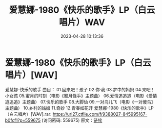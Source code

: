 ﻿---
title: 爱慧娜-1980《快乐的歌手》LP（白云唱片）WAV
date: 2023-04-28 10:13:36
categories: WAV车载音乐、镜像
tags: 华语中文
---
# 爱慧娜-1980《快乐的歌手》LP（白云唱片）[WAV]

爱慧娜-快乐的歌手
曲目：
01.回来吧！孩子
02.你·我
03.梦中的妈妈
04.来吧！小女孩
05.蜜月的时刻（电影《蜜月怪手》主题曲）
06.爱情追追追（电影《爱情追追追》主题曲）
07.快乐的歌手
08.大脚仙
09.一对鸟儿飞（电影《一对傻鸟》主题曲）
10.乡村的姑娘
11.奇妙
12.青春如花开
爱慧娜-1980《快乐的歌手》LP（白云唱片）[WAV].rar: https://url27.ctfile.com/f/9388027-845995167-b0fcf1?p=559675
(访问密码: 559675)
原文：[链接](https://blog.sina.com.cn/s/blog_1647c7e76010311n5.html)